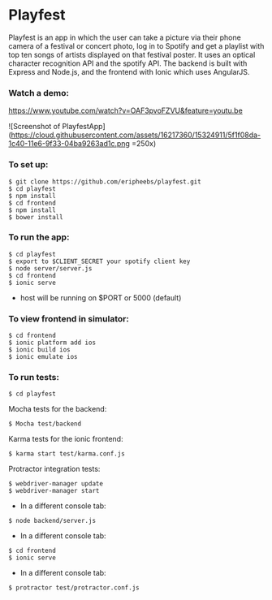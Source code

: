 # Playfest

Playfest is an app in which the user can take a picture via their phone camera of a festival or concert photo, log in to Spotify and get a playlist with top ten songs of artists displayed on that festival poster. It uses an optical character recognition API and the spotify API. The backend is built with Express and Node.js, and the frontend with Ionic which uses AngularJS.

### Watch a demo:
https://www.youtube.com/watch?v=OAF3pvoFZVU&feature=youtu.be

![Screenshot of PlayfestApp](https://cloud.githubusercontent.com/assets/16217360/15324911/5f1f08da-1c40-11e6-9f33-04ba9263ad1c.png =250x)

### To set up:
```
$ git clone https://github.com/eripheebs/playfest.git
$ cd playfest
$ npm install
$ cd frontend
$ npm install
$ bower install
```

### To run the app:
```
$ cd playfest
$ export to $CLIENT_SECRET your spotify client key
$ node server/server.js
$ cd frontend
$ ionic serve
```
* host will be running on $PORT or 5000 (default)

### To view frontend in simulator:
```
$ cd frontend
$ ionic platform add ios
$ ionic build ios
$ ionic emulate ios
```

### To run tests:
```
$ cd playfest
```
Mocha tests for the backend:
```
$ Mocha test/backend
```
Karma tests for the ionic frontend:
```
$ karma start test/karma.conf.js
```
Protractor integration tests:
```
$ webdriver-manager update
$ webdriver-manager start
```
* In a different console tab:
```
$ node backend/server.js
```
* In a different console tab:
```
$ cd frontend
$ ionic serve
```
* In a different console tab:
```
$ protractor test/protractor.conf.js
```
